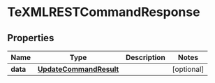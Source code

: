

# TeXMLRESTCommandResponse


## Properties

| Name | Type | Description | Notes |
|------------ | ------------- | ------------- | -------------|
|**data** | [**UpdateCommandResult**](UpdateCommandResult.md) |  |  [optional] |



